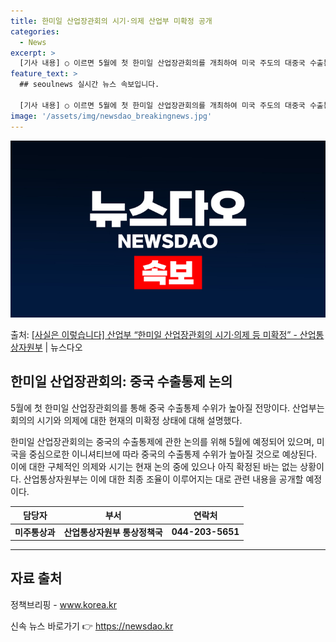 ```yaml
---
title: 한미일 산업장관회의 시기·의제 산업부 미확정 공개
categories:
  - News
excerpt: >
  [기사 내용] ○ 이르면 5월에 첫 한미일 산업장관회의를 개최하여 미국 주도의 대중국 수출통제 수위를 높일 …
feature_text: >
  ## seoulnews 실시간 뉴스 속보입니다.

  [기사 내용] ○ 이르면 5월에 첫 한미일 산업장관회의를 개최하여 미국 주도의 대중국 수출통제 수위를 높일 …
image: '/assets/img/newsdao_breakingnews.jpg'
---
```


![뉴스다오 속보](/assets/img/newsdao_breakingnews.jpg)

<p>출처: <a href="https://newsdao.kr/3549" rel="dofollow">[사실은 이렇습니다] 산업부 “한미일 산업장관회의 시기·의제 등 미확정” - 산업통상자원부</a> | 뉴스다오</p>

<h2 data-ke-size="size26">한미일 산업장관회의: 중국 수출통제 논의</h2>
5월에 첫 한미일 산업장관회의를 통해 중국 수출통제 수위가 높아질 전망이다. 산업부는 회의의 시기와 의제에 대한 현재의 미확정 상태에 대해 설명했다.

<p data-ke-size="size16">한미일 산업장관회의는 중국의 수출통제에 관한 논의를 위해 5월에 예정되어 있으며, 미국을 중심으로한 이니셔티브에 따라 중국의 수출통제 수위가 높아질 것으로 예상된다. 이에 대한 구체적인 의제와 시기는 현재 논의 중에 있으나 아직 확정된 바는 없는 상황이다. 산업통상자원부는 이에 대한 최종 조율이 이루어지는 대로 관련 내용을 공개할 예정이다.</p>

<table>
  <thead>
    <tr>
      <th>담당자</th>
      <th>부서</th>
      <th>연락처</th>
    </tr>
  </thead>
  <tbody>
    <tr>
      <td style="text-align: center; height: 17px;"><b>미주통상과</b></td>
      <td style="text-align: center; height: 17px;"><b>산업통상자원부 통상정책국</b></td>
      <td style="text-align: center; height: 17px;"><b>044-203-5651</b></td>
    </tr>
  </tbody>
</table>

<hr>

<h2 data-ke-size="size26">자료 출처</h2>
정책브리핑 - <a href="https://www.korea.kr/">www.korea.kr</a>
 

신속 뉴스 바로가기 👉 <a href="https://newsdao.kr" rel="dofollow">https://newsdao.kr</a>


